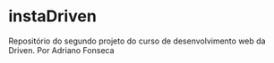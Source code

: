 # instaDriven
Repositório do segundo projeto do curso de desenvolvimento web da Driven.
Por Adriano Fonseca

